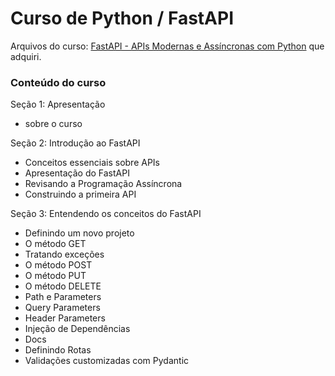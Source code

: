 # Curso de Python / FastAPI

Arquivos do curso: [FastAPI - APIs Modernas e Assíncronas com Python](https://www.udemy.com/course/fastapi-apis-modernas-e-assincronas-com-python/) que adquiri.

### Conteúdo do curso
Seção 1: Apresentação
- sobre o curso

Seção 2: Introdução ao FastAPI
- Conceitos essenciais sobre APIs
- Apresentação do FastAPI
- Revisando a Programação Assíncrona
- Construindo a primeira API

Seção 3: Entendendo os conceitos do FastAPI
- Definindo um novo projeto
- O método GET
- Tratando exceções
- O método POST
- O método PUT
- O método DELETE
- Path e Parameters
- Query Parameters
- Header Parameters
- Injeção de Dependências
- Docs
- Definindo Rotas
- Validações customizadas com Pydantic
